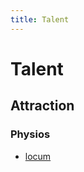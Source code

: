 ```yaml
---
title: Talent
---
```


# Talent

## Attraction

### Physios

- [locum](https://pnz.org.nz/JobListing?Action=View&JobListing_id=693)
